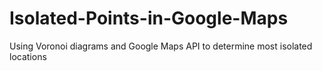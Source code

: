 # Isolated-Points-in-Google-Maps
 Using Voronoi diagrams and Google Maps API to determine most isolated locations
